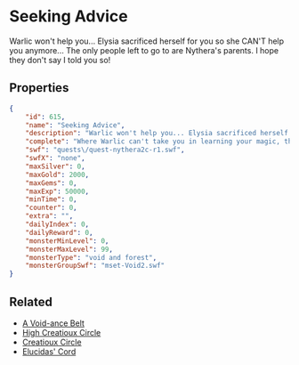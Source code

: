 # Seeking Advice

Warlic won't help you... Elysia sacrificed herself for you so she CAN'T help you anymore... The only people left to go to are Nythera's parents.  I hope they don't say I told you so!

## Properties

```json
{
    "id": 615,
    "name": "Seeking Advice",
    "description": "Warlic won't help you... Elysia sacrificed herself for you so she CAN'T help you anymore... The only people left to go to are Nythera's parents.  I hope they don't say I told you so!",
    "complete": "Where Warlic can't take you in learning your magic, the Creatioux WILL!",
    "swf": "quests\/quest-nythera2c-r1.swf",
    "swfX": "none",
    "maxSilver": 0,
    "maxGold": 2000,
    "maxGems": 0,
    "maxExp": 50000,
    "minTime": 0,
    "counter": 0,
    "extra": "",
    "dailyIndex": 0,
    "dailyReward": 0,
    "monsterMinLevel": 0,
    "monsterMaxLevel": 99,
    "monsterType": "void and forest",
    "monsterGroupSwf": "mset-Void2.swf"
}
```

## Related

- [A Void-ance Belt](../items/4016-a-void-ance-belt.md)
- [High Creatioux Circle](../items/4017-high-creatioux-circle.md)
- [Creatioux Circle](../items/4018-creatioux-circle.md)
- [Elucidas' Cord](../items/4019-elucidas-cord.md)

